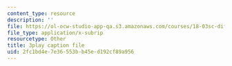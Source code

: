 ```yaml
---
content_type: resource
description: ''
file: https://ol-ocw-studio-app-qa.s3.amazonaws.com/courses/18-03sc-differential-equations-fall-2011/2fc1bd4e7e36553bb45ed192cf89a956_yD0_EQLxHcw.vtt
file_type: application/x-subrip
resourcetype: Other
title: 3play caption file
uid: 2fc1bd4e-7e36-553b-b45e-d192cf89a956
---
```

